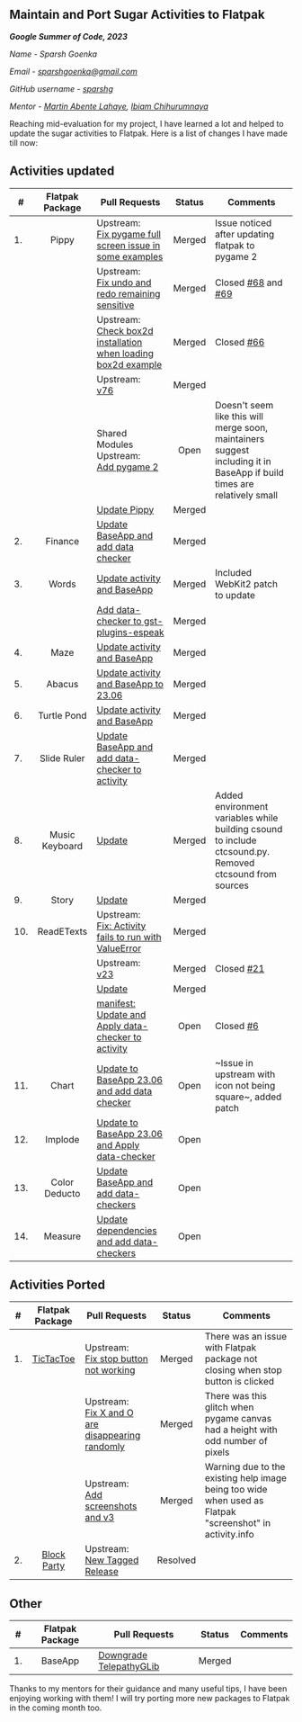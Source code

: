 Maintain and Port Sugar Activities to Flatpak
-----

***Google Summer of Code, 2023***

*Name - Sparsh Goenka*

*Email - sparshgoenka@gmail.com*

*GitHub username - [sparshg](https://github.com/sparshg/)*

*Mentor - [Martin Abente Lahaye](https://github.com/tchx84), [Ibiam Chihurumnaya](https://github.com/chimosky/)*

Reaching mid-evaluation for my project, I have learned a lot and helped to update the sugar activities to Flatpak.
Here is a list of changes I have made till now:

## Activities updated

| #   | **Flatpak Package** | **Pull Requests**                                                                                                 | **Status** | **Comments**                                                                                                            |
|-----|:-------------------:|-------------------------------------------------------------------------------------------------------------------|:----------:|-------------------------------------------------------------------------------------------------------------------------|
| 1.  |        Pippy        | Upstream:<br> [Fix pygame full screen issue in some examples](https://github.com/sugarlabs/Pippy/pull/86)         |   Merged   | Issue noticed after updating flatpak to pygame 2                                                                        |
|     |                     | Upstream:<br> [Fix undo and redo remaining sensitive](https://github.com/sugarlabs/Pippy/pull/89)                 |   Merged   | Closed [#68](https://github.com/sugarlabs/Pippy/issues/68) and [#69](https://github.com/sugarlabs/Pippy/issues/69)      |
|     |                     | Upstream:<br> [Check box2d installation when loading box2d example](https://github.com/sugarlabs/Pippy/pull/90)   |   Merged   | Closed [#66](https://github.com/sugarlabs/Pippy/issues/66)                                                              |
|     |                     | Upstream:<br> [v76](https://github.com/sugarlabs/Pippy/pull/88)                                                   |   Merged   |                                                                                                                         |
|     |                     | Shared Modules Upstream:<br> [Add pygame 2](https://github.com/flathub/shared-modules/pull/247)                   |    Open    | Doesn't seem like this will merge soon, maintainers suggest including it in BaseApp if build times are relatively small |
|     |                     | [Update Pippy](https://github.com/flathub/org.sugarlabs.Pippy/pull/6)                                             |   Merged   |                                                                                                                         |
| 2.  |       Finance       | [Update BaseApp and add data checker](https://github.com/flathub/org.sugarlabs.Finance/pull/4)                    |   Merged   |                                                                                                                         |
| 3.  |        Words        | [Update activity and BaseApp](https://github.com/flathub/org.sugarlabs.Words/pull/5)                              |   Merged   | Included WebKit2 patch to update                                                                                        |
|     |                     | [Add data-checker to gst-plugins-espeak](https://github.com/flathub/org.sugarlabs.Words/pull/7)                   |   Merged   |                                                                                                                         |
| 4.  |         Maze        | [Update activity and BaseApp](https://github.com/flathub/org.sugarlabs.Maze/pull/6)                               |   Merged   |                                                                                                                         |
| 5.  |        Abacus       | [Update activity and BaseApp to 23.06](https://github.com/flathub/org.sugarlabs.AbacusActivity/pull/9)            |   Merged   |                                                                                                                         |
| 6.  |     Turtle Pond     | [Update activity and BaseApp](https://github.com/flathub/org.sugarlabs.TurtlePondActivity/pull/5)                 |   Merged   |                                                                                                                         |
| 7.  |     Slide Ruler     | [Update BaseApp and add data-checker to activity](https://github.com/flathub/org.sugarlabs.Sliderule/pull/4)      |   Merged   |                                                                                                                         |
| 8.  |    Music Keyboard   | [Update](https://github.com/flathub/org.sugarlabs.MusicKeyboard/pull/7)                                           |   Merged   | Added environment variables while building csound to include ctcsound.py. Removed ctcsound from sources                 |
| 9.  |        Story        | [Update](https://github.com/flathub/org.sugarlabs.StoryActivity/pull/5)                                           |   Merged   |                                                                                                                         |
| 10. |      ReadETexts     | Upstream:<br> [Fix: Activity fails to run with ValueError](https://github.com/sugarlabs/readetexts/pull/22)       |   Merged   |                                                                                                                         |
|     |                     | Upstream:<br> [v23](https://github.com/sugarlabs/readetexts/pull/23)                                              |   Merged   | Closed [#21](https://github.com/sugarlabs/readetexts/pull/21)                                                           |
|     |                     | [Update](https://github.com/flathub/org.sugarlabs.ReadETexts/pull/5)                                              |   Merged   |                                                                                                                         |
|     |                     | [manifest: Update and Apply data-checker to activity](https://github.com/flathub/org.sugarlabs.ReadETexts/pull/7) |    Open    | Closed [#6](https://github.com/flathub/org.sugarlabs.ReadETexts/pull/6)                                                 |
| 11. |        Chart        | [Update to BaseApp 23.06 and add data checker](https://github.com/flathub/org.sugarlabs.Chart/pull/4)             |    Open    | ~Issue in upstream with icon not being square~, added patch                                                             |
| 12. |       Implode       | [Update to BaseApp 23.06 and Apply data-checker](https://github.com/flathub/org.sugarlabs.ImplodeActivity/pull/4) |    Open    |                                                                                                                         |
| 13. |    Color Deducto    | [Update BaseApp and add data-checkers](https://github.com/flathub/org.sugarlabs.ColorDeducto/pull/5)              |    Open    |                                                                                                                         |
| 14. |       Measure       | [Update dependencies and add data-checkers](https://github.com/flathub/org.sugarlabs.Measure/pull/5)              |    Open    |                                                                                                                         |

## Activities Ported
| #   | **Flatpak Package** | **Pull Requests**                                                                                                 | **Status** | **Comments**                                                                                                            |
|-----|:-------------------:|-------------------------------------------------------------------------------------------------------------------|:----------:|-------------------------------------------------------------------------------------------------------------------------|
| 1.  |     [TicTacToe](https://github.com/sparshg/org.sugarlabs.TicTacToe-flathub)      | Upstream:<br> [Fix stop button not working](https://github.com/sugarlabs/tictactoe/pull/6)                        |   Merged   | There was an issue with Flatpak package not closing when stop button is clicked                                         |
|     |                                                                                  | Upstream:<br> [Fix X and O are disappearing randomly](https://github.com/sugarlabs/tictactoe/pull/9)              |   Merged   | There was this glitch when pygame canvas had a height with odd number of pixels                                         |
|     |                                                                                  | Upstream:<br> [Add screenshots and v3](https://github.com/sugarlabs/tictactoe/pull/10)                            |   Merged   | Warning due to the existing help image being too wide when used as Flatpak "screenshot" in activity.info                |
| 2.  |[Block Party](https://github.com/sparshg/org.sugarlabs.BlockPartyActivity-flathub)| Upstream:<br> [New Tagged Release](https://github.com/sugarlabs/block-party-activity/issues/35)                   |  Resolved  |                                                                                                                         |

## Other
| #   | **Flatpak Package** | **Pull Requests**                                                                                                 | **Status** | **Comments**                                                                                                            |
|-----|:-------------------:|-------------------------------------------------------------------------------------------------------------------|:----------:|-------------------------------------------------------------------------------------------------------------------------|
| 1.  |       BaseApp       | [Downgrade TelepathyGLib](https://github.com/flathub/org.sugarlabs.BaseApp/pull/8)                                |   Merged   |                                                                                                                         |

Thanks to my mentors for their guidance and many useful tips, I have been enjoying working with them! I will try porting more new packages to Flatpak in the coming month too.
